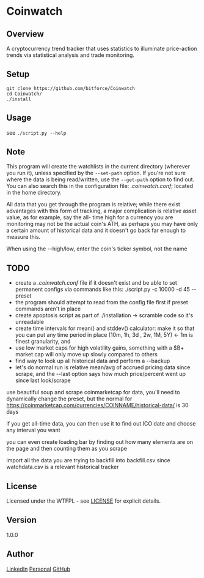 # Coinwatch

Overview
---
A cryptocurrency trend tracker that uses statistics to illuminate price-action 
trends via statistical analysis and trade monitoring.

Setup
---
```
git clone https://github.com/bitforce/Coinwatch
cd Coinwatch/
./install
```

Usage
---
see `./script.py --help`

Note
---
This program will create the watchlists in the current directory (wherever you run it), unless 
specified by the `--set-path` option. If you're not sure where the data is being read/written, 
use the `--get-path` option to find out. You can also search this in the configuration file: 
_.coinwatch.conf_; located in the home directory.

All data that you get through the program is relative; while there exist advantages with this 
form of tracking, a major complication is relative asset value, as for example, say the all-
time high for a currency you are monitoring may not be the actual coin's ATH, as perhaps you 
may have only a certain amount of historical data and it doesn't go back far enough to 
measure this.

When using the --high/low, enter the coin's ticker symbol, not the name


TODO
---
- create a _.coinwatch.conf_ file if it doesn't exist and be able to set permanent configs
 via commands like this: ./script.py -c 10000 -d 45 --preset
- the program should attempt to read from the config file first if preset commands aren't 
 in place
- create apoptosis script as part of ./installation -> scramble code so it's unreadable
- create time intervals for mean() and stddev() calculator: make it so that you can put 
 any time period in place (10m, 1h, 3d , 2w, 1M, 5Y) <- 1m is finest granularity, and 
- use low market caps for high volatility gains, something with a $B+ market cap will 
 only move up slowly compared to others
- find way to look up all historical data and perform a --backup
- let's do normal run is relative mean/avg of accrued pricing data since scrape, and the
 --last option says how much price/percent went up since last look/scrape
 
use beautiful soup and scrape coinmarketcap for data, you'll need to dynamically
change the preset, but the normal for
https://coinmarketcap.com/currencies/COINNAME/historical-data/
is 30 days

if you get all-time data, you can then use it to find out ICO date and choose
any interval you want

you can even create loading bar by finding out how many elements are on the page and
then counting them as you scrape

import all the data you are trying to backfill into backfill.csv since watchdata.csv is
a relevant historical tracker

License
---
Licensed under the WTFPL - see [LICENSE](./doc/LICENSE) for explicit details.

Version
---
1.0.0

Author
---
[LinkedIn](https://www.linkedin.com/in/brandonjohnsonxyz/)
[Personal](https://brandonjohnson.life)
[GitHub](https://github.com/bitforce)
